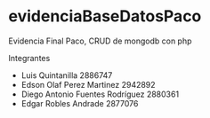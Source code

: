 # evidenciaBaseDatosPaco
Evidencia Final Paco, CRUD de mongodb con php

Integrantes
  - Luis Quintanilla 2886747
  - Edson Olaf Perez Martinez 2942892
  - Diego Antonio Fuentes Rodríguez 2880361
  - Edgar Robles Andrade 2877076
